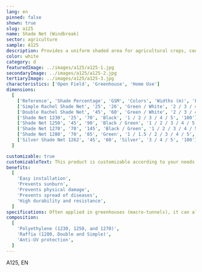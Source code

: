 ```yaml
---
lang: en
pinned: false
shown: true
slug: a125
name: Shade Net (Windbreak)
sector: agriculture
sample: A125
description: Provides a uniform shaded area for agricultural crops, controlling the incidence of sunlight and preventing physiological disorders such as sunburn. It also prevents the spread of plant diseases and protects against physical damage caused by wind.
color: white
category: d
featuredImage: ../images/a125/a125-1.jpg
secondaryImage: ../images/a125/a125-2.jpg
tertiaryImage: ../images/a125/a125-3.jpg
characteristics: ['Open Field', 'Greenhouse', 'Home Use']
dimensions:
  [
    ['Reference', 'Shade Percentage', 'GSM', 'Colors', 'Widths (m)', 'Length (m)'],
    ['Simple Rachel Shade Net', '25', '26', 'Green / White', '2 / 3 / 4 / 5', '120'],
    ['Double Rachel Shade Net', '45', '60', 'Green / White', '2 / 3 / 4 / 5', '120'],
    ['Shade Net 1230', '25', '70', 'Black', '1 / 2 / 3 / 4 / 5', '100'],
    ['Shade Net 1250', '45', '90', 'Black / Green', '1 / 2 / 3 / 4 / 5', '100'],
    ['Shade Net 1270', '70', '145', 'Black / Green', '1 / 2 / 3 / 4 / 5', '100'],
    ['Shade Net 1280', '70', '85', 'Green', '1 / 1.5 / 2 / 3 / 4 / 5', '125'],
    ['Silver Shade Net 1262', '45', '60', 'Silver', '3 / 4 / 5', '100'],
  ]

customizable: true
customizableText: This product is customizable according to your needs. Contact us for more information.
benefits:
  [
    'Easy installation',
    'Prevents sunburn',
    'Prevents physical damage',
    'Prevents spread of diseases',
    'High durability and resistance',
  ]
specifications: Often applied in greenhouses (macro-tunnels), it can also be used as a shelter net, windbreak, fence, or even as livestock shelter. It can also be used as a covering net for parking lots and/or swimming pools.
composition:
  [
    'Polyethylene (1230, 1250, and 1270)',
    'Raffia (1280, Double and Simple)',
    'Anti-UV protection',
  ]
---
```


A125, EN
